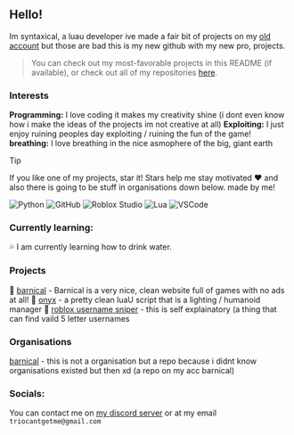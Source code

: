 ## Hello!

Im syntaxical, a luau developer ive made a fair bit of projects on my [old account](github.com/tropxzz) but those are bad this is my new github with my new pro, projects.
> You can check out my most-favorable projects in this README (if available), or check out all of my repositories [here](https://github.com/xxpwnxxx420lord?tab=repositories).

### Interests
**Programming:** I love coding it makes my creativity shine (i dont even know how i make the ideas of the projects im not creative at all)
**Exploiting:** I just enjoy ruining peoples day exploiting / ruining the fun of the game!
**breathing:** I love breathing in the nice asmophere of the big, giant earth
> [!TIP]
> If you like one of my projects, star it! Stars help me stay motivated ❤️
> and also there is going to be stuff in organisations down below. made by me!

![Python](https://img.shields.io/badge/python-3670A0?style=for-the-badge&logo=python&logoColor=ffdd54)
![GitHub](https://img.shields.io/badge/github-%23121011.svg?style=for-the-badge&logo=github&logoColor=white)
![Roblox Studio](https://img.shields.io/badge/roblox%20studio-%23F7DF1E.svg?style=for-the-badge&logo=roblox&logoColor=black)
![Lua](https://img.shields.io/badge/lua-%232C2D72.svg?style=for-the-badge&logo=lua&logoColor=white)
![VSCode](https://img.shields.io/badge/VSCode-007ACC?style=for-the-badge&logo=visual-studio-code&logoColor=white)

### Currently learning:
💦 I am currently learning how to drink water.


### Projects
🍫 [barnical](barnical.github.io) - Barnical is a very nice, clean website full of games with no ads at all!
👹 [onyx](https://github.com/xxpwnxxx420lord/Onyx/blob/main) - a pretty clean luaU script that is a lighting / humanoid manager
🔫 [roblox username sniper](https://github.com/xxpwnxxx420lord/user-sniper) - this is self explainatory (a thing that can find vaild 5 letter usernames

### Organisations
[barnical](github.com/barnical/barnical.github.io) - this is not a organisation but a repo because i didnt know organisations existed but then xd (a repo on my acc barnical)

### Socials:
You can contact me on [my discord server](https://discord.gg/MN8tAa5Ben) or at my email ```triocantgetme@gmail.com```
